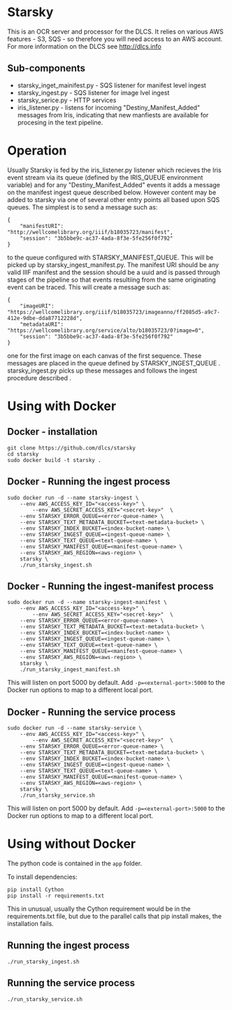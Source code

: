 # Starsky

This is an OCR server and processor for the DLCS. It relies on various AWS features - S3, SQS - so therefore you will need access to an AWS account. For more information on the DLCS see http://dlcs.info

## Sub-components

- starsky_inget_mainifest.py - SQS listener for manifest level ingest
- starsky_ingest.py - SQS listener for image lvel ingest
- starsky_serice.py - HTTP services
- iris_listener.py - listens for incoming "Destiny_Manifest_Added" messages from Iris, indicating that new manfiests are available for procesing in the text pipeline. 

# Operation

Usually Starsky is fed by the iris_listener.py listener which recieves the Iris event stream via its queue (defined by the IRIS_QUEUE environment variable) and for any "Destiny_Manifest_Added" events it adds a message on the manifest ingest queue described below. However content may be added to starsky via one of several other entry points all based upon SQS queues. The simplest is to send a message such as:

```
{
    "manifestURI": "http://wellcomelibrary.org/iiif/b18035723/manifest",
    "session": "3b5bbe9c-ac37-4ada-8f3e-5fe256f0f792"
}
```

to the queue configured with STARSKY_MANIFEST_QUEUE. This will be picked up by starsky_ingest_manifest.py. The manifest URI should be any valid IIIF manifest and the session should be a uuid and is passed through stages of the pipeline so that events resultiing from the same originating event can be traced.  This will create a message such as:

```
{
    "imageURI": "https://wellcomelibrary.org/iiif/b18035723/imageanno/ff2085d5-a9c7-412e-9dbe-dda87712228d",
    "metadataURI": "https://wellcomelibrary.org/service/alto/b18035723/0?image=0",
    "session": "3b5bbe9c-ac37-4ada-8f3e-5fe256f0f792"
}
```
one for the first image on each canvas of the first sequence. These messages are placed in the queue defined by STARSKY_INGEST_QUEUE . starsky_ingest.py picks up these messages and follows the ingest procedure described .

# Using with Docker

## Docker - installation

```
git clone https://github.com/dlcs/starsky
cd starsky
sudo docker build -t starsky .
```

## Docker - Running the ingest process
```
sudo docker run -d --name starsky-ingest \
	--env AWS_ACCESS_KEY_ID="<access-key>" \
        --env AWS_SECRET_ACCESS_KEY="<secret-key>"  \
	--env STARSKY_ERROR_QUEUE=<error-queue-name> \
	--env STARSKY_TEXT_METADATA_BUCKET=<text-metadata-bucket> \
	--env STARSKY_INDEX_BUCKET=<index-bucket-name> \
	--env STARSKY_INGEST_QUEUE=<ingest-queue-name> \
	--env STARSKY_TEXT_QUEUE=<text-queue-name> \
	--env STARSKY_MANIFEST_QUEUE=<manifest-queue-name> \
	--env STARSKY_AWS_REGION=<aws-region> \
	starsky \
	./run_starsky_ingest.sh
```

## Docker - Running the ingest-manifest process
```
sudo docker run -d --name starsky-ingest-manifest \
	--env AWS_ACCESS_KEY_ID="<access-key>" \
        --env AWS_SECRET_ACCESS_KEY="<secret-key>"  \
	--env STARSKY_ERROR_QUEUE=<error-queue-name> \
	--env STARSKY_TEXT_METADATA_BUCKET=<text-metadata-bucket> \
	--env STARSKY_INDEX_BUCKET=<index-bucket-name> \
	--env STARSKY_INGEST_QUEUE=<ingest-queue-name> \
	--env STARSKY_TEXT_QUEUE=<text-queue-name> \
	--env STARSKY_MANIFEST_QUEUE=<manifest-queue-name> \
	--env STARSKY_AWS_REGION=<aws-region> \
	starsky \
	./run_starsky_ingest_manifest.sh
```

This will listen on port 5000 by default. Add ```-p=<external-port>:5000``` to the Docker run options to map to a different local port.

## Docker - Running the service process
```
sudo docker run -d --name starsky-service \
	--env AWS_ACCESS_KEY_ID="<access-key>" \
        --env AWS_SECRET_ACCESS_KEY="<secret-key>"  \
	--env STARSKY_ERROR_QUEUE=<error-queue-name> \
	--env STARSKY_TEXT_METADATA_BUCKET=<text-metadata-bucket> \
	--env STARSKY_INDEX_BUCKET=<index-bucket-name> \
	--env STARSKY_INGEST_QUEUE=<ingest-queue-name> \
	--env STARSKY_TEXT_QUEUE=<text-queue-name> \
	--env STARSKY_MANIFEST_QUEUE=<manifest-queue-name> \
	--env STARSKY_AWS_REGION=<aws-region> \
	starsky \
	./run_starsky_service.sh
```

This will listen on port 5000 by default. Add ```-p=<external-port>:5000``` to the Docker run options to map to a different local port.

# Using without Docker

The python code is contained in the ```app``` folder.

To install dependencies:
```
pip install Cython
pip install -r requirements.txt
```

This in unusual, usually the Cython requirement would be in the requirements.txt file, but due to the parallel calls that pip install makes, the installation fails.

## Running the ingest process
```
./run_starsky_ingest.sh
```

## Running the service process
```
./run_starsky_service.sh
```

